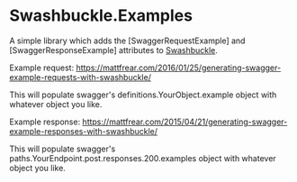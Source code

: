 # Swashbuckle.Examples
A simple library which adds the [SwaggerRequestExample] and [SwaggerResponseExample] attributes to [Swashbuckle](https://github.com/domaindrivendev/Swashbuckle).

Example request:
https://mattfrear.com/2016/01/25/generating-swagger-example-requests-with-swashbuckle/ 

This will populate swagger's definitions.YourObject.example object with whatever object you like.

Example response: 
https://mattfrear.com/2015/04/21/generating-swagger-example-responses-with-swashbuckle/

This will populate swagger's paths.YourEndpoint.post.responses.200.examples object with whatever object you like.
